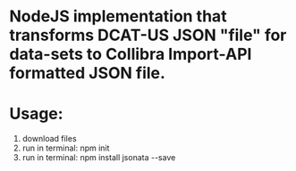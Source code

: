 # NodeJS implementation that transforms DCAT-US JSON "file" for data-sets to Collibra Import-API formatted JSON file.
#
# Usage: 
1. download files
2. run in terminal: npm init
3. run in terminal: npm install jsonata --save
